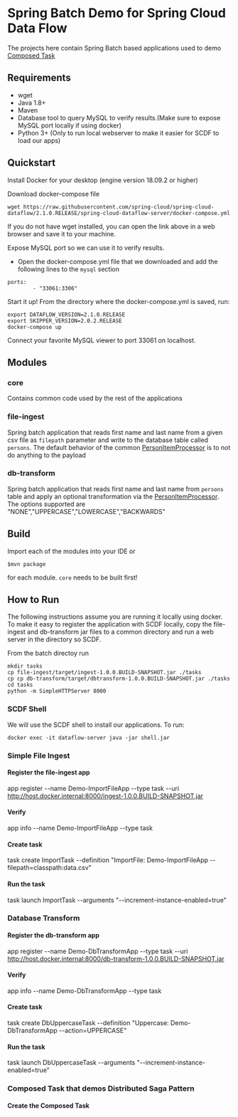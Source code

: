 # Spring Batch Demo for Spring Cloud Data Flow

The projects here contain Spring Batch based applications used to demo [Composed Task](https://dataflow.spring.io/docs/batch-developer-guides/batch/data-flow-composed-task/)

## Requirements
- wget
- Java 1.8+
- Maven
- Database tool to query MySQL to verify results.(Make sure to expose MySQL port locally if using docker)
- Python 3+ (Only to run local webserver to make it easier for SCDF to load our apps)

## Quickstart

Install Docker for your desktop (engine version 18.09.2 or higher)

Download docker-compose file
```
wget https://raw.githubusercontent.com/spring-cloud/spring-cloud-dataflow/2.1.0.RELEASE/spring-cloud-dataflow-server/docker-compose.yml
```
If you do not have wget installed, you can open the link above in a web browser and save it to your machine.

Expose MySQL port so we can use it to verify results.

- Open the docker-compose.yml file that we downloaded and add the following lines to the `mysql` section

```
ports:
        - "33061:3306"
```
Start it up!
From the directory where the docker-compose.yml is saved, run:
```
export DATAFLOW_VERSION=2.1.0.RELEASE
export SKIPPER_VERSION=2.0.2.RELEASE
docker-compose up

```

Connect your favorite MySQL viewer to port 33061 on localhost.

## Modules

### core
Contains common code used by the rest of the applications

### file-ingest

Spring batch application that reads first name and last name from a given csv file as `filepath` parameter and write to the database table called `persons`. The default behavior of the common [PersonItemProcessor](batch/core/src/main/java/io/spring/cloud/dataflow/batch/processor/PersonItemProcessor.java) is to not do anything to the payload

### db-transform

Spring batch application that reads first name and last name from `persons` table and apply an optional transformation via the [PersonItemProcessor](batch/core/src/main/java/io/spring/cloud/dataflow/batch/processor/PersonItemProcessor.java). The options supported are "NONE","UPPERCASE","LOWERCASE","BACKWARDS"


## Build

Import each of the modules into your IDE or

```
$mvn package
```
for each module. `core` needs to be built first!

## How to Run
The following instructions assume you are running it locally using docker. To make it easy to register the application with SCDF locally, copy the file-ingest and db-transform jar files to a common directory and run a web server in the directory so SCDF.

From the batch directoy run

```
mkdir tasks
cp file-ingest/target/ingest-1.0.0.BUILD-SNAPSHOT.jar ./tasks
cp cp db-transform/target/dbtransform-1.0.0.BUILD-SNAPSHOT.jar ./tasks
cd tasks
python -m SimpleHTTPServer 8000
```

### SCDF Shell
We will use the SCDF shell to install our applications. To run:

```
docker exec -it dataflow-server java -jar shell.jar
```

### Simple File Ingest

#### Register the file-ingest app
app register --name Demo-ImportFileApp --type task --uri http://host.docker.internal:8000/ingest-1.0.0.BUILD-SNAPSHOT.jar

#### Verify
app info --name Demo-ImportFileApp --type task

#### Create task
task create ImportTask --definition "ImportFile: Demo-ImportFileApp --filepath=classpath:data.csv"

#### Run the task
task launch ImportTask --arguments "--increment-instance-enabled=true"

### Database Transform

#### Register the db-transform app
app register --name Demo-DbTransformApp --type task --uri http://host.docker.internal:8000/db-transform-1.0.0.BUILD-SNAPSHOT.jar

#### Verify
app info --name Demo-DbTransformApp --type task

#### Create task
task create DbUppercaseTask --definition "Uppercase: Demo-DbTransformApp --action=UPPERCASE"

#### Run the task
task launch DbUppercaseTask --arguments "--increment-instance-enabled=true"

### Composed Task that demos Distributed Saga Pattern

#### Create the Composed Task
